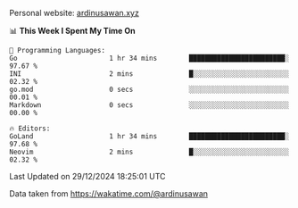 Personal website: [ardinusawan.xyz](https://ardinusawan.xyz)

<!--START_SECTION:waka-->
📊 **This Week I Spent My Time On** 

```text
💬 Programming Languages: 
Go                       1 hr 34 mins        ████████████████████████░   97.67 % 
INI                      2 mins              █░░░░░░░░░░░░░░░░░░░░░░░░   02.32 % 
go.mod                   0 secs              ░░░░░░░░░░░░░░░░░░░░░░░░░   00.01 % 
Markdown                 0 secs              ░░░░░░░░░░░░░░░░░░░░░░░░░   00.00 % 

🔥 Editors: 
GoLand                   1 hr 34 mins        ████████████████████████░   97.68 % 
Neovim                   2 mins              █░░░░░░░░░░░░░░░░░░░░░░░░   02.32 % 
```


 Last Updated on 29/12/2024 18:25:01 UTC
<!--END_SECTION:waka-->
Data taken from https://wakatime.com/@ardinusawan
